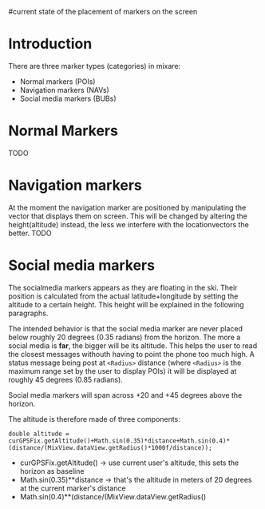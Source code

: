 #current state of the placement of markers on the screen

# Introduction #

There are three marker types (categories) in mixare:
  * Normal markers (POIs)
  * Navigation markers (NAVs)
  * Social media markers (BUBs)

# Normal Markers #

TODO

# Navigation markers #

At the moment the navigation marker are positioned by manipulating the vector that displays them on screen. This will be changed by altering the height(altitude) instead, the less we interfere with the locationvectors the better.
TODO

# Social media markers #

The socialmedia markers appears as they are floating in the ski. Their position is calculated from the actual latitude+longitude by setting the altitude to a certain height. This height will be explained in the following paragraphs.

The intended behavior is that the social media marker are never placed below roughly 20 degrees (0.35 radians) from the horizon. The more a social media is **far**, the bigger will be its altitude. This helps the user to read the closest messages withouth having to point the phone too much high. A status message being post at `<Radius>` distance (where `<Radius>` is the maximum range set by the user to display POIs) it will be displayed at roughly 45 degrees (0.85 radians).

Social media markers will span across +20 and +45 degrees above the horizon.

The altitude is therefore made of three components:
```
double altitude = curGPSFix.getAltitude()+Math.sin(0.35)*distance+Math.sin(0.4)*(distance/(MixView.dataView.getRadius()*1000f/distance));
```


  * curGPSFix.getAltitude() -> use current user's altitude, this sets the horizon as baseline
  * Math.sin(0.35)**distance -> that's the altitude in meters of 20 degrees at the current marker's distance
  * Math.sin(0.4)**(distance/(MixView.dataView.getRadius()
